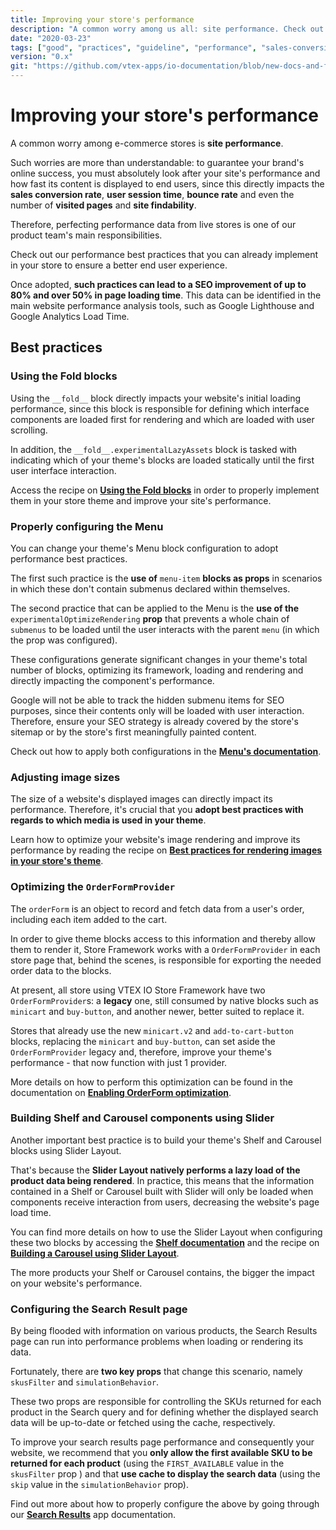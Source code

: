 ```yaml
---
title: Improving your store's performance
description: "A common worry among us all: site performance. Check out now the good practices you must adopt in order to "
date: "2020-03-23"
tags: ["good", "practices", "guideline", "performance", "sales-conversion", "site"]
version: "0.x"
git: "https://github.com/vtex-apps/io-documentation/blob/new-docs-and-fix/docs/en/Recipes/store-management/improving-your-stores-performance.md"
---
```


# Improving your store's performance

A common worry among e-commerce stores is **site performance**.

Such worries are more than understandable: to guarantee your brand's online success, you must absolutely look after your site's performance and how fast its content is displayed to end users, since this directly impacts the **sales conversion rate**, **user session time**, **bounce rate** and even the number of **visited pages** and **site findability**. 

Therefore, perfecting performance data from live stores is one of our product team's main responsibilities.

Check out our performance best practices that you can already implement in your store to ensure a better end user experience.

<div class="alert alert-info">
Once adopted, <strong>such practices can lead to a SEO improvement of up to 80% and over 50% in page loading time</strong>. This data can be identified in the main website performance analysis tools, such as Google Lighthouse and Google Analytics Load Time.
</div>

## Best practices

### Using the Fold blocks

Using the `__fold__` block directly impacts your website's initial loading performance, since this block is responsible for defining which interface components are loaded first for rendering and which are loaded with user scrolling.

In addition, the `__fold__.experimentalLazyAssets` block is tasked with indicating which of your theme's blocks are loaded statically until the first user interface interaction. 

Access the recipe on [**Using the Fold blocks**](https://vtex.io/docs/recipes/templates/using-the-fold-blocks/) in order to properly implement them in your store theme and improve your site's performance.

### Properly configuring the Menu

You can change your theme's Menu block configuration to adopt performance best practices. 

The first such practice is the **use of** `menu-item` **blocks as props** in scenarios in which these don't contain submenus declared within themselves.

The second practice that can be applied to the Menu is the **use of the** `experimentalOptimizeRendering` **prop** that prevents a whole chain of `submenus` to be loaded until the user interacts with the parent `menu` (in which the prop was configured).

These configurations generate significant changes in your theme's total number of blocks, optimizing its framework, loading and rendering and directly impacting the component's performance.  

<div class="alert alert-warn">
Google will not be able to track the hidden submenu items for SEO purposes, since their contents only will be loaded with user interaction. Therefore, ensure your SEO strategy is already covered by the store's sitemap or by the store's first meaningfully painted content.
</div>

Check out how to apply both configurations in the [**Menu's documentation**](https://vtex.io/docs/components/all/vtex.menu@2.24.1/).

### Adjusting image sizes

The size of a website's displayed images can directly impact its performance. Therefore, it's crucial that you **adopt best practices with regards to which media is used in your theme**.

Learn how to optimize your website's image rendering and improve its performance by reading the recipe on [**Best practices for rendering images in your store's theme**](https://vtex.io/docs/recipes/templates/best-practices-for-rendering-images-in-your-stores-theme/).

### Optimizing the `OrderFormProvider`

The `orderForm` is an object to record and fetch data from a user's order, including each item added to the cart.

In order to give theme blocks access to this information and thereby allow them to render it, Store Framework works with a `OrderFormProvider` in each store page that, behind the scenes, is responsible for exporting the needed order data to the blocks.

At present, all store using VTEX IO Store Framework have two `OrderFormProvider`s: a **legacy** one, still consumed by native blocks such as `minicart` and `buy-button`, and another newer, better suited to replace it.

Stores that already use the new `minicart.v2` and `add-to-cart-button` blocks, replacing the `minicart` and `buy-button`, can set aside the `OrderFormProvider` legacy and, therefore, improve your theme's performance - that now function with just 1 provider.

More details on how to perform this optimization can be found in the documentation on [**Enabling OrderForm optimization**](https://vtex.io/docs/recipes/store-management/enabling-order-form-optimization/).

### Building Shelf and Carousel components using Slider

Another important best practice is to build your theme's Shelf and Carousel blocks using Slider Layout.

That's because the **Slider Layout natively performs a lazy load of the product data being rendered**. In practice, this means that the information contained in a Shelf or Carousel built with Slider will only be loaded when components receive interaction from users, decreasing the website's page load time.

You can find more details on how to use the Slider Layout when configuring these two blocks by accessing the [**Shelf documentation**](https://vtex.io/docs/components/all/vtex.shelf/) and the recipe on [**Building a Carousel using Slider Layout**](https://vtex.io/docs/recipes/templates/building-a-carousel-using-slider-layout/).

<div class="alert alert-info">
The more products your Shelf or Carousel contains, the bigger the impact on your website's performance.
</div>

### Configuring the Search Result page

By being flooded with information on various products, the Search Results page can run into performance problems when loading or rendering its data.

Fortunately, there are **two key props** that change this scenario, namely `skusFilter` and `simulationBehavior`.

These two props are responsible for controlling the SKUs returned for each product in the Search query and for defining whether the displayed search data will be up-to-date or fetched using the cache, respectively.

To improve your search results page performance and consequently your website, we recommend that you **only allow the first available SKU to be returned for each product** (using the `FIRST_AVAILABLE` value in the `skusFilter` prop ) and that **use cache to display the search data** (using the `skip` value in the `simulationBehavior` prop).

Find out more about how to properly configure the above by going through our [**Search Results**](https://www.vtex.io/docs/components/all/vtex.search-result@3.56.1/) app documentation.
